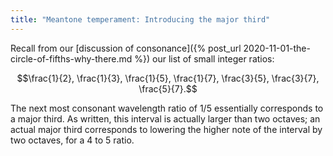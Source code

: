 ```yaml
---
title: "Meantone temperament: Introducing the major third"
---
```


Recall from our [discussion of consonance]({% post_url 2020-11-01-the-circle-of-fifths-why-there.md %}) our list of small integer ratios:

$$\frac{1}{2}, \frac{1}{3}, \frac{1}{5}, \frac{1}{7}, \frac{3}{5}, \frac{3}{7}, \frac{5}{7}.$$

The next most consonant wavelength ratio of 1/5 essentially corresponds to a major third. As written, this interval is actually larger than two octaves; an actual major third corresponds to lowering the higher note of the interval by two octaves, for a 4 to 5 ratio.

